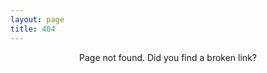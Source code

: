 ```yaml
---
layout: page
title: 404
---
```


<center>Page not found. Did you find a <i class="fa-regular fa-link-slash"></i> broken link?</center>
